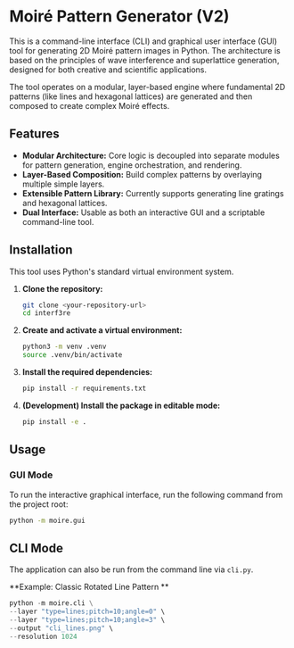 # Moiré Pattern Generator (V2)

This is a command-line interface (CLI) and graphical user interface (GUI) tool for generating 2D Moiré pattern images in Python. The architecture is based on the principles of wave interference and superlattice generation, designed for both creative and scientific applications.

The tool operates on a modular, layer-based engine where fundamental 2D patterns (like lines and hexagonal lattices) are generated and then composed to create complex Moiré effects.

## Features

- **Modular Architecture:** Core logic is decoupled into separate modules for pattern generation, engine orchestration, and rendering.
- **Layer-Based Composition:** Build complex patterns by overlaying multiple simple layers.
- **Extensible Pattern Library:** Currently supports generating line gratings and hexagonal lattices.
- **Dual Interface:** Usable as both an interactive GUI and a scriptable command-line tool.

## Installation

This tool uses Python's standard virtual environment system.

1.  **Clone the repository:**
    ```bash
    git clone <your-repository-url>
    cd interf3re
    ```

2.  **Create and activate a virtual environment:**
    ```bash
    python3 -m venv .venv
    source .venv/bin/activate
    ```

3.  **Install the required dependencies:**
    ```bash
    pip install -r requirements.txt
    ```

4.  **(Development) Install the package in editable mode:**
    ```bash
    pip install -e .
    ```

## Usage

### GUI Mode
To run the interactive graphical interface, run the following command from the project root:
```bash
python -m moire.gui
```

## CLI Mode
The application can also be run from the command line via `cli.py`.

**Example: Classic Rotated Line Pattern
**
```python
python -m moire.cli \
--layer "type=lines;pitch=10;angle=0" \
--layer "type=lines;pitch=10;angle=3" \
--output "cli_lines.png" \
--resolution 1024
```